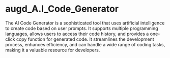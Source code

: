 # augd_A.I_Code_Generator
The AI Code Generator is a sophisticated tool that uses artificial intelligence to create code based on user prompts. It supports multiple programming languages, allows users to access their code history, and provides a one-click copy function for generated code. It streamlines the development process, enhances efficiency, and can handle a wide range of coding tasks, making it a valuable resource for developers.
